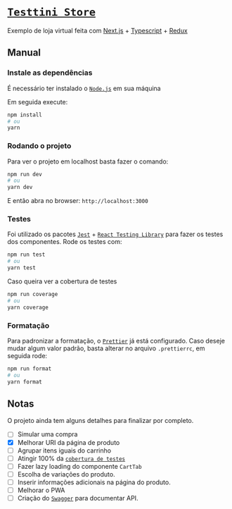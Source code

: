 # [`Testtini Store`](https://store.cacojr.vercel.app/)

Exemplo de loja virtual feita com [Next.js](https://nextjs.org/) + [Typescript](https://www.typescriptlang.org/) + [Redux](https://redux.js.org/)

## Manual

### Instale as dependências

É necessário ter instalado o [`Node.js`](https://nodejs.org/en/) em sua máquina

Em seguida execute:

```bash
npm install
# ou
yarn
```

### Rodando o projeto

Para ver o projeto em localhost basta fazer o comando:

```bash
npm run dev
# ou
yarn dev
```

E então abra no browser:
`http://localhost:3000`

### Testes

Foi utilizado os pacotes [`Jest`](https://jestjs.io/) + [`React Testing Library`](https://testing-library.com/docs/react-testing-library/intro) para fazer os testes dos componentes.
Rode os testes com:

```bash
npm run test
# ou
yarn test
```

Caso queira ver a cobertura de testes

```bash
npm run coverage
# ou
yarn coverage
```

### Formatação

Para padronizar a formatação, o [`Prettier`](https://prettier.io/) já está configurado. Caso deseje mudar algum valor padrão, basta alterar no arquivo `.prettierrc`, em seguida rode:

```bash
npm run format
# ou
yarn format
```

## Notas

O projeto ainda tem alguns detalhes para finalizar por completo.

-   [ ] Simular uma compra
-   [x] Melhorar URI da página de produto
-   [ ] Agrupar itens iguais do carrinho
-   [ ] Atingir 100% da [`cobertura de testes`](#Testes)
-   [ ] Fazer lazy loading do componente `CartTab`
-   [ ] Escolha de variações do produto.
-   [ ] Inserir informações adicionais na página do produto.
-   [ ] Melhorar o PWA
-   [ ] Criação do [`Swagger`](https://swagger.io/) para documentar API.
